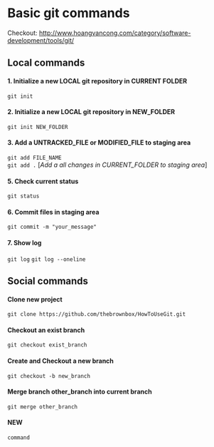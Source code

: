 # Basic git commands
Checkout: http://www.hoangvancong.com/category/software-development/tools/git/

## Local commands
#### 1. Initialize a new LOCAL git repository in CURRENT FOLDER
```git init```
#### 2. Initialize a new LOCAL git repository in NEW_FOLDER
```git init NEW_FOLDER```
#### 3. Add a UNTRACKED_FILE or MODIFIED_FILE to staging area
```git add FILE_NAME``` <br/>
```git add .``` [_Add a all changes in CURRENT_FOLDER to staging area_]
#### 5. Check current status
```git status```
#### 6. Commit files in staging area
```git commit -m "your_message"```
#### 7. Show log
```git log```
```git log --oneline```


## Social commands
#### Clone new project
```git clone https://github.com/thebrownbox/HowToUseGit.git```
#### Checkout an exist branch 
```git checkout exist_branch```
#### Create and Checkout a new branch
```git checkout -b new_branch```
#### Merge branch other_branch into current branch
```git merge other_branch```

#### NEW
```command```
